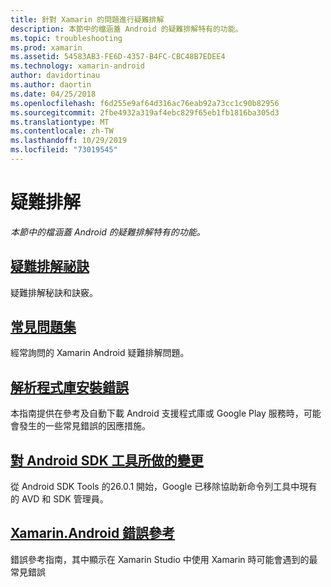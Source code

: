 ```yaml
---
title: 針對 Xamarin 的問題進行疑難排解
description: 本節中的檔涵蓋 Android 的疑難排解特有的功能。
ms.topic: troubleshooting
ms.prod: xamarin
ms.assetid: 54583AB3-FE6D-4357-B4FC-CBC48B7EDEE4
ms.technology: xamarin-android
author: davidortinau
ms.author: daortin
ms.date: 04/25/2018
ms.openlocfilehash: f6d255e9af64d316ac76eab92a73cc1c90b82956
ms.sourcegitcommit: 2fbe4932a319af4ebc829f65eb1fb1816ba305d3
ms.translationtype: MT
ms.contentlocale: zh-TW
ms.lasthandoff: 10/29/2019
ms.locfileid: "73019545"
---
```

# <a name="troubleshooting"></a>疑難排解

_本節中的檔涵蓋 Android 的疑難排解特有的功能。_

## <a name="troubleshooting-tipsandroidtroubleshootingtroubleshootingmd"></a>[疑難排解祕訣](~/android/troubleshooting/troubleshooting.md)

疑難排解秘訣和訣竅。

## <a name="frequently-asked-questionsquestionsindexmd"></a>[常見問題集](questions/index.md)

經常詢問的 Xamarin Android 疑難排解問題。

## <a name="resolving-library-installation-errorsandroidtroubleshootingresolving-library-installation-errorsmd"></a>[解析程式庫安裝錯誤](~/android/troubleshooting/resolving-library-installation-errors.md)

本指南提供在參考及自動下載 Android 支援程式庫或 Google Play 服務時，可能會發生的一些常見錯誤的因應措施。

## <a name="changes-to-the-android-sdk-toolingandroidtroubleshootingsdk-cli-tooling-changesmd"></a>[對 Android SDK 工具所做的變更](~/android/troubleshooting/sdk-cli-tooling-changes.md)

從 Android SDK Tools 的26.0.1 開始，Google 已移除協助新命令列工具中現有的 AVD 和 SDK 管理員。

## <a name="xamarinandroid-errors-referenceandroidtroubleshootingerrorsmd"></a>[Xamarin.Android 錯誤參考](~/android/troubleshooting/errors.md)

錯誤參考指南，其中顯示在 Xamarin Studio 中使用 Xamarin 時可能會遇到的最常見錯誤
